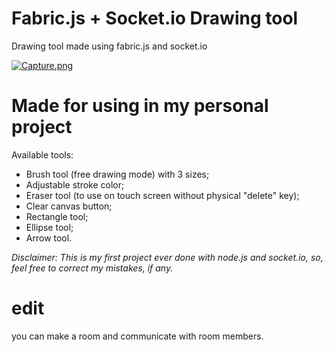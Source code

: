 # Fabric.js + Socket.io Drawing tool

Drawing tool made using fabric.js and socket.io

[![Capture.png](https://s7.postimg.cc/7mytltqgb/Capture.png)](https://postimg.cc/image/qs22vl547/)

# Made for using in my personal project

Available tools:
* Brush tool (free drawing mode) with 3 sizes;
* Adjustable stroke color;
* Eraser tool (to use on touch screen without physical "delete" key);
* Clear canvas button;
* Rectangle tool;
* Ellipse tool;
* Arrow tool.

*Disclaimer: This is my first project ever done with node.js and socket.io, so, feel free to correct my mistakes, if any.* 

# edit
you can make a room and communicate with room members.